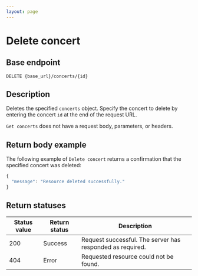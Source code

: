 ```yaml
---
layout: page
---
```


# Delete concert

## Base endpoint

```shell
DELETE {base_url}/concerts/{id}
```

## Description

Deletes the specified `concerts` object. Specify the concert to delete by entering the concert `id` at the end of the request URL.

`Get concerts` does not have a request body, parameters, or headers.

## Return body example

The following example of `Delete concert` returns a confirmation that the specified concert was deleted:

```js
{
  "message": "Resource deleted successfully."
}

```

## Return statuses

| Status value | Return status | Description |
| ------------- | ----------- | ----------- |
| 200 | Success | Request successful. The server has responded as required. |
| 404 | Error | Requested resource could not be found. |
